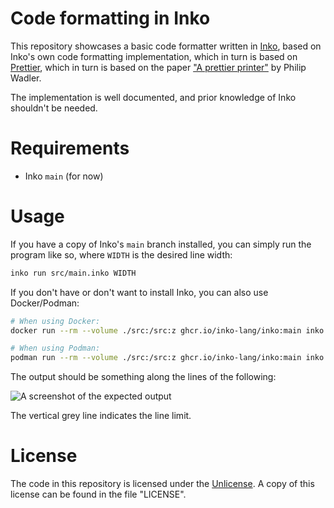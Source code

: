 # Code formatting in Inko

This repository showcases a basic code formatter written in [Inko](https://inko-lang.org/),
based on Inko's own code formatting implementation, which in turn is based on
[Prettier](https://prettier.io), which in turn is based on the paper
["A prettier printer"](https://homepages.inf.ed.ac.uk/wadler/papers/prettier/prettier.pdf)
by Philip Wadler.

The implementation is well documented, and prior knowledge of Inko shouldn't be
needed.

# Requirements

- Inko `main` (for now)

# Usage

If you have a copy of Inko's `main` branch installed, you can simply run the
program like so, where `WIDTH` is the desired line width:

```bash
inko run src/main.inko WIDTH
```

If you don't have or don't want to install Inko, you can also use Docker/Podman:

```bash
# When using Docker:
docker run --rm --volume ./src:/src:z ghcr.io/inko-lang/inko:main inko run /src/main.inko WIDTH

# When using Podman:
podman run --rm --volume ./src:/src:z ghcr.io/inko-lang/inko:main inko run /src/main.inko WIDTH
```

The output should be something along the lines of the following:

![A screenshot of the expected output](https://github.com/yorickpeterse/code-formatting-in-inko/assets/86065/9225eabf-6052-4ea3-9268-db160383a364)

The vertical grey line indicates the line limit.

# License

The code in this repository is licensed under the
[Unlicense](https://unlicense.org/). A copy of this license can be found in the
file "LICENSE".
